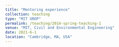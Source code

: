 ```yaml
---
title: "Mentoring experience"
collection: teaching
type: "MIT UROP"
permalink: /teaching/2014-spring-teaching-1
venue: "MIT, Civil and Environmental Engineering"
date: 2021-6-1
location: "Cambridge, MA, USA"
---
```

